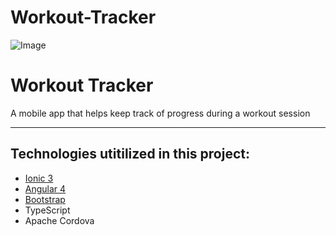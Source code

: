 # Workout-Tracker

![Image](https://bendyworks.com/assets/images/blog/2017-07-25-building-dynamic-forms-in-ionic-2-2ed06317.png
)

# Workout Tracker 

A mobile app that helps keep track of progress during a workout session 

------------------------------------------------------------------------------------------------------------------------------  

## Technologies utitilized in this project:
- [Ionic 3](https://ionicframework.com)
- [Angular 4](https://angular.io)
- [Bootstrap](https://getbootstrap.com) 
- TypeScript
- Apache Cordova 

